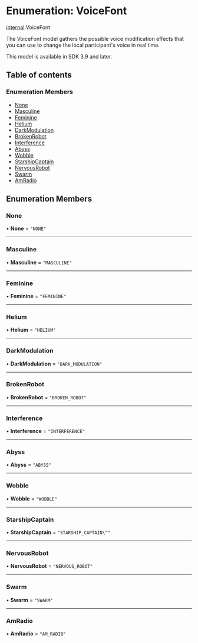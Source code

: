 # Enumeration: VoiceFont

[internal](../modules/internal.md).VoiceFont

The VoiceFont model gathers the possible voice modification effects that you can use to change the local participant's voice in real time.

This model is available in SDK 3.9 and later.

## Table of contents

### Enumeration Members

- [None](internal.VoiceFont.md#none)
- [Masculine](internal.VoiceFont.md#masculine)
- [Feminine](internal.VoiceFont.md#feminine)
- [Helium](internal.VoiceFont.md#helium)
- [DarkModulation](internal.VoiceFont.md#darkmodulation)
- [BrokenRobot](internal.VoiceFont.md#brokenrobot)
- [Interference](internal.VoiceFont.md#interference)
- [Abyss](internal.VoiceFont.md#abyss)
- [Wobble](internal.VoiceFont.md#wobble)
- [StarshipCaptain](internal.VoiceFont.md#starshipcaptain)
- [NervousRobot](internal.VoiceFont.md#nervousrobot)
- [Swarm](internal.VoiceFont.md#swarm)
- [AmRadio](internal.VoiceFont.md#amradio)

## Enumeration Members

### None

• **None** = ``"NONE"``

___

### Masculine

• **Masculine** = ``"MASCULINE"``

___

### Feminine

• **Feminine** = ``"FEMININE"``

___

### Helium

• **Helium** = ``"HELIUM"``

___

### DarkModulation

• **DarkModulation** = ``"DARK_MODULATION"``

___

### BrokenRobot

• **BrokenRobot** = ``"BROKEN_ROBOT"``

___

### Interference

• **Interference** = ``"INTERFERENCE"``

___

### Abyss

• **Abyss** = ``"ABYSS"``

___

### Wobble

• **Wobble** = ``"WOBBLE"``

___

### StarshipCaptain

• **StarshipCaptain** = ``"STARSHIP_CAPTAIN\""``

___

### NervousRobot

• **NervousRobot** = ``"NERVOUS_ROBOT"``

___

### Swarm

• **Swarm** = ``"SWARM"``

___

### AmRadio

• **AmRadio** = ``"AM_RADIO"``
